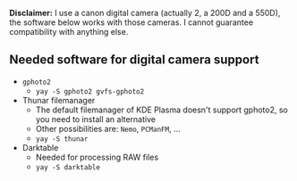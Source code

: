 **Disclaimer:** I use a canon digital camera (actually 2, a 200D and a 550D), the software below works with those cameras. I cannot guarantee compatibility with anything else.

## Needed software for digital camera support
- `gphoto2`
	- `yay -S gphoto2 gvfs-gphoto2`
- Thunar filemanager
	- The default filemanager of KDE Plasma doesn't support gphoto2, so you need to install an alternative
	- Other possibilities are: `Nemo`, `PCManFM`, ...
	- `yay -S thunar`
- Darktable
	- Needed for processing RAW files
	- `yay -S darktable`
